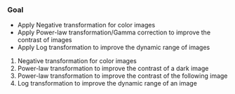 ### Goal
* Apply Negative transformation for color images
* Apply Power-law transformation/Gamma correction to improve the contrast of images
* Apply Log transformation to improve the dynamic range of images

1. Negative transformation for color images
2. Power-law transformation to improve the contrast of a dark image
3. Power-law transformation to improve the contrast of the following image
4. Log transformation to improve the dynamic range of an image
